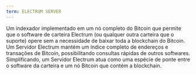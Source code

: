 ```yaml
---
term: ELECTRUM SERVER
---
```


Um indexador implementado em um nó completo do Bitcoin que permite que o software de carteira Electrum (ou qualquer outra carteira que o suporte) opere sem a necessidade de baixar toda a blockchain do Bitcoin. Um Servidor Electrum mantém um índice completo de endereços e transações de Bitcoin, possibilitando consultas rápidas de outros softwares. Simplificando, um Servidor Electrum atua como uma espécie de ponte entre o software da carteira e um nó Bitcoin que contém a blockchain.